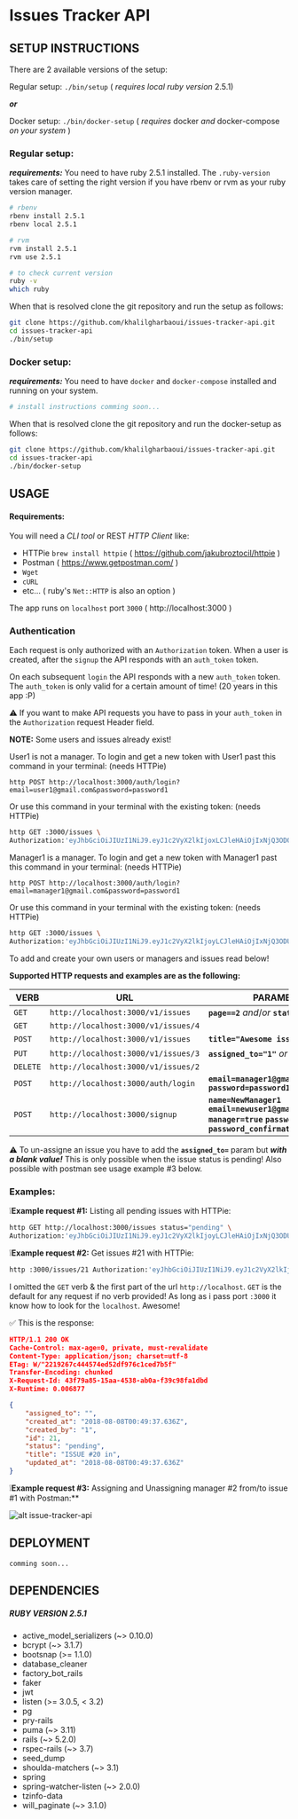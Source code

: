 # Issues Tracker API
## SETUP INSTRUCTIONS

There are 2 available versions of the setup:

Regular setup: `./bin/setup` ( *requires local ruby version* 2.5.1)

_**or**_

Docker setup: `./bin/docker-setup` ( *requires* docker *and* docker-compose *on your system* )

### Regular setup:
_**requirements:**_
You need to have ruby 2.5.1 installed. The `.ruby-version` takes care of setting
the right version if you have rbenv or rvm as your ruby version manager.
```bash
# rbenv
rbenv install 2.5.1
rbenv local 2.5.1

# rvm
rvm install 2.5.1
rvm use 2.5.1

# to check current version
ruby -v
which ruby
```
When that is resolved clone the git repository and run the setup as follows:
```bash
git clone https://github.com/khalilgharbaoui/issues-tracker-api.git
cd issues-tracker-api
./bin/setup
```

### Docker setup:

_**requirements:**_
You need to have `docker` and `docker-compose` installed and running on your system.
```bash
# install instructions comming soon...

```
When that is resolved clone the git repository and run the docker-setup as follows:
```bash
git clone https://github.com/khalilgharbaoui/issues-tracker-api.git
cd issues-tracker-api
./bin/docker-setup
```

## USAGE

#### Requirements:
You will need a *CLI tool* or REST *HTTP Client* like:

- HTTPie `brew install httpie` ( https://github.com/jakubroztocil/httpie )
- Postman ( https://www.getpostman.com/ )
- `Wget`
- `cURL`
- etc... ( ruby's `Net::HTTP` is also an option )

The app runs on `localhost` port `3000` ( http://localhost:3000 )

### **Authentication**

Each request is only authorized with an `Authorization` token.
When a user is created, after the `signup` the API responds with an `auth_token` token.

On each subsequent `login` the API responds with a new `auth_token` token.
The `auth_token` is only valid for a certain amount of time! (20 years in this app :P)

⚠️ If you want to make API requests you have to pass in your `auth_token` in the `Authorization` request Header field.

**NOTE:**
Some users and issues already exist!

User1 is not a manager.
To login and get a new token with User1 past this command in your terminal: (needs HTTPie)

`http POST http://localhost:3000/auth/login?email=user1@gmail.com&password=password1`

Or use this command in your terminal with the existing token: (needs HTTPie)
```bash
http GET :3000/issues \
Authorization:'eyJhbGciOiJIUzI1NiJ9.eyJ1c2VyX2lkIjoxLCJleHAiOjIxNjQ3ODQ5MTd9.cGZHBZ6JdyjPGVIH7dBsQIr3BQAu7tlbZ_f4f5ggFGI'
```

Manager1 is a manager.
To login and get a new token with Manager1 past this command in your terminal: (needs HTTPie)

`http POST http://localhost:3000/auth/login?email=manager1@gmail.com&password=password1`

Or use this command in your terminal with the existing token: (needs HTTPie)

```bash
http GET :3000/issues \
Authorization:'eyJhbGciOiJIUzI1NiJ9.eyJ1c2VyX2lkIjoyLCJleHAiOjIxNjQ3ODUyMzV9.a02R0yCL4I01NqDSRBomRJl_w-OReEr9SkXOYuboGKo'
```

To add and create your own users or managers and issues read below!

**Supported HTTP requests and examples are as the following:**

|**VERB**|**URL**|**PARAMETERS**|**MANDATORY?**|
|-|-|-|-|
| `GET` | `http://localhost:3000/v1/issues`| **`page==2`** *and*/*or* **`status=pending`** | _optional_ |
| `GET` | `http://localhost:3000/v1/issues/4` |||
| `POST` | `http://localhost:3000/v1/issues` | **`title="Awesome issue#1"`** | _mandatory_ |
| `PUT` | `http://localhost:3000/v1/issues/3` | **`assigned_to="1"`** *or* **`status=resolved`** | _mandatory_ ⚠️|
| `DELETE` | `http://localhost:3000/v1/issues/2` |||
| `POST` | `http://localhost:3000/auth/login` | **`email=manager1@gmail.com` `password=password1`** | _mandatory_ |
| `POST` | `http://localhost:3000/signup` | **`name=NewManager1` `email=newuser1@gmail.com` `manager=true` `password=password1` `password_confirmation="password1"`** | _mandatory_ |

⚠️ To un-assigne an issue you have to add the **`assigned_to=`** param but _**with a blank value!**_
This is only possible when the issue status is pending!
Also possible with postman see usage example #3 below.

### Examples:

❕**Example request #1:** Listing all pending issues with HTTPie:
```bash
http GET http://localhost:3000/issues status="pending" \
Authorization:'eyJhbGciOiJIUzI1NiJ9.eyJ1c2VyX2lkIjoyLCJleHAiOjIxNjQ3ODUyMzV9.a02R0yCL4I01NqDSRBomRJl_w-OReEr9SkXOYuboGKo'
```

❕**Example request #2:** Get issues #21 with HTTPie:
```bash
http :3000/issues/21 Authorization:'eyJhbGciOiJIUzI1NiJ9.eyJ1c2VyX2lkIjoyLCJleHAiOjIxNjQ3ODUyMzV9.a02R0yCL4I01NqDSRBomRJl_w-OReEr9SkXOYuboGKo'
```

I omitted the `GET` verb & the first part of the url `http://localhost`.
`GET` is the default for any request if no verb provided!
As long as i pass port `:3000` it know how to look for the `localhost`. Awesome!

✅ This is the response:
```json
HTTP/1.1 200 OK
Cache-Control: max-age=0, private, must-revalidate
Content-Type: application/json; charset=utf-8
ETag: W/"2219267c444574ed52df976c1ced7b5f"
Transfer-Encoding: chunked
X-Request-Id: 43f79a85-15aa-4538-ab0a-f39c98fa1dbd
X-Runtime: 0.006877

{
    "assigned_to": "",
    "created_at": "2018-08-08T00:49:37.636Z",
    "created_by": "1",
    "id": 21,
    "status": "pending",
    "title": "ISSUE #20 in",
    "updated_at": "2018-08-08T00:49:37.636Z"
}
```

❕**Example request #3:** Assigning and Unassigning manager #2 from/to issue #1 with Postman:**

![alt issue-tracker-api](http://g.recordit.co/I1Ezrm5Eac.gif "Assigning and Unassigning")

## DEPLOYMENT

`comming soon...`

## DEPENDENCIES
##### RUBY VERSION 2.5.1

  - active_model_serializers (~> 0.10.0)
  - bcrypt (~> 3.1.7)
  - bootsnap (>= 1.1.0)
  - database_cleaner
  - factory_bot_rails
  - faker
  - jwt
  - listen (>= 3.0.5, < 3.2)
  - pg
  - pry-rails
  - puma (~> 3.11)
  - rails (~> 5.2.0)
  - rspec-rails (~> 3.7)
  - seed_dump
  - shoulda-matchers (~> 3.1)
  - spring
  - spring-watcher-listen (~> 2.0.0)
  - tzinfo-data
  - will_paginate (~> 3.1.0)
